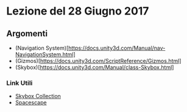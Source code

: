 # Lezione del 28 Giugno 2017

## Argomenti

* (Navigation System)[https://docs.unity3d.com/Manual/nav-NavigationSystem.html]
* (Gizmos)[https://docs.unity3d.com/ScriptReference/Gizmos.html]
* (Skybox)[https://docs.unity3d.com/Manual/class-Skybox.html]

### Link Utili

* [Skybox Collection](http://www.custommapmakers.org/skyboxes.php)
* [Spacescape](http://alexcpeterson.com/spacescape/)
